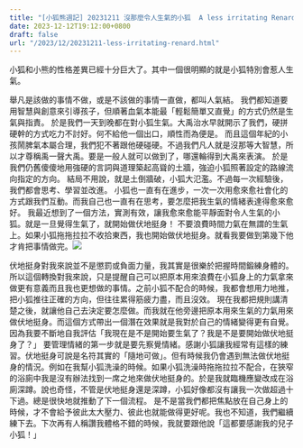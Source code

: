 ```yaml
---
title: "[小狐熊週記] 20231211 沒那麼令人生氣的小狐  A less irritating Renard"
date: 2023-12-12T19:12:00+0800
draft: false
url: "/2023/12/20231211-less-irritating-renard.html"
---
```


小狐和小熊的性格差異已經十分巨大了。其中一個很明顯的就是小狐特別會惹人生氣。

舉凡是該做的事情不做，或是不該做的事情一直做，都叫人氣結。 我們都知道要用智慧與創意來引導孩子，但順著血氣本能最「輕鬆簡單又直覺」的方式仍然是生氣與指責。 於是我們一天到晚都在對小狐生氣。大禹治水早就開示了我們，硬拼硬幹的方式吃力不討好。何不給他一個出口，順性而為便是。 而且這個年紀的小孩鬧脾氣本屬合理，我們犯不著跟他硬碰硬。不過我們凡人就是沒那等大智慧，所以才尊稱禹一聲大禹。要是一般人就可以做到了，哪還輪得到大禹來表演。 於是我們仍舊傻傻地用強硬的言詞與道理築起高聳的土牆，強迫小狐照著設定的路線流向指定的方向。 結局不用說，就是土倒牆破，小狐大氾濫。不過每一次經驗後，我們都會思考、學習並改進。 小狐也一直有在進步，一次一次用愈來愈社會化的方式跟我們互動。而我自己也一直有在思考，要怎麼把我生氣的情緒表達得愈來愈好。 我最近想到了一個方法，實測有效，讓我愈來愈能平靜面對令人生氣的小狐。就是一旦覺得生氣了，就開始做伏地挺身！ 不要浪費時間力氣在無謂的生氣上。如果小狐拖拖拉拉不收拾東西，我也開始做伏地挺身。就看我要做到第幾下他才肯把事情做完。![]($https://blogger.googleusercontent.com/img/a/AVvXsEiCcchLiaOTWnfvgNUAxBJGSMBUdWehRi9jfgI7eBMRyIydl95kt8hH0qIZgLCqxhMtakgdEparzL_eDXeOFwj975fmzPjtoA4Aqv5Ea-LZiBUwT4q_sftWXeQ0LihoALU0mICEtuhAgmzYa587rt53fFUoL962_jzJ0yCYeR8Xmqxwx1NQYwWjhIxzy3Y=w400-h400)



伏地挺身對我來說並不是懲罰或負面力量，我其實是很樂於把握時間鍛練身體的。 所以這個轉換對我來說，只是提醒自己可以把原本用來浪費在小狐身上的力氣拿來做更有意義而且我也更想做的事情。之前小狐不配合的時候，我都會想用力地推，把小狐推往正確的方向，但往往累得筋疲力盡，而且沒效。 現在我都把規則講清楚之後，就讓他自己去決定要怎麼做。而我就在他旁邊把原本用來生氣的力氣用來做伏地挺身。而這個方式帶出一個潛在效果就是我對於自己的情緒變得更有自覺。 因為我要不斷地自我評估「我現在是不是開始要生氣了？我是不是要開始做伏地挺身了？」 要管理情緒的第一步就是要先察覺情緒。感謝小狐讓我經常有這樣的練習。伏地挺身可說是名符其實的「隨地可做」。但有時候我仍會遇到無法做伏地挺身的情況。例如在我幫小狐洗澡的時候。如果小狐洗澡時拖拖拉拉不配合，在狹窄的浴廁中我是沒有辦法找到一席之地來做伏地挺身的。於是我就臨機應變改成在浴廁深蹲。說也奇怪，不管是伏地挺身還是深蹲，小狐好像都沒有讓我一次做超過十下過。總是很快地就推動了下一個流程。 是不是當我們都把焦點放在自己身上的時候，才不會給予彼此太大壓力、彼此也就能做得更好呢。我也不知道，我們繼續練下去。下次再有人稱讚我體格不錯的時候，我就要跟他說「這都要感謝我的兒子小狐！」
